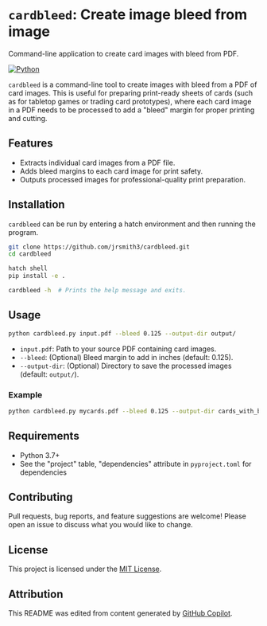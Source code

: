 # `cardbleed`: Create image bleed from image
Command-line application to create card images with bleed from PDF.

[![Python](https://img.shields.io/badge/language-python-blue.svg)](https://www.python.org/)

`cardbleed` is a command-line tool to create images with bleed from a
PDF of card images. This is useful for preparing print-ready sheets
of cards (such as for tabletop games or trading card prototypes),
where each card image in a PDF needs to be processed to add a "bleed"
margin for proper printing and cutting.


## Features

* Extracts individual card images from a PDF file.
* Adds bleed margins to each card image for print safety.
* Outputs processed images for professional-quality print preparation.


## Installation
`cardbleed` can be run by entering a hatch environment and then
running the program.

```bash
git clone https://github.com/jrsmith3/cardbleed.git
cd cardbleed

hatch shell
pip install -e .

cardbleed -h  # Prints the help message and exits.
```


## Usage

```bash
python cardbleed.py input.pdf --bleed 0.125 --output-dir output/
```

* `input.pdf`: Path to your source PDF containing card images.
* `--bleed`: (Optional) Bleed margin to add in inches (default:
  0.125).
* `--output-dir`: (Optional) Directory to save the processed images
  (default: `output/`).


### Example

```bash
python cardbleed.py mycards.pdf --bleed 0.125 --output-dir cards_with_bleed/
```


## Requirements

* Python 3.7+
* See the "project" table, "dependencies" attribute in
  `pyproject.toml` for dependencies


## Contributing
Pull requests, bug reports, and feature suggestions are welcome!
Please open an issue to discuss what you would like to change.


## License
This project is licensed under the [MIT License](./LICENSE).


## Attribution
This README was edited from content generated by [GitHub Copilot](https://github.com/features/copilot).
